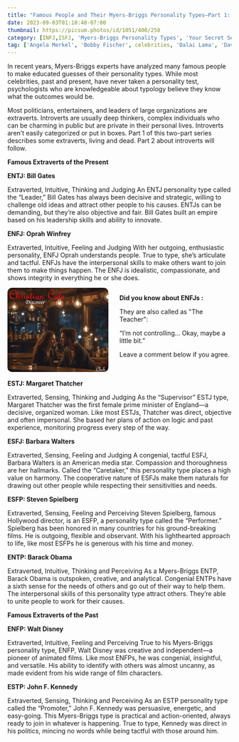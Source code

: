 ```yaml
---
title: "Famous People and Their Myers-Briggs Personality Types—Part 1: The Extraverts"
date: 2023-09-03T01:10:48-07:00
thumbnail: https://picsum.photos/id/1051/400/250
category: [INFJ,ISFJ, 'Myers-Briggs Personality Types', 'Your Secret Self']
tag: ['Angela Merkel', 'Bobby Fischer', celebrities, 'Dalai Lama', 'David Bowie', extraversion, extravert, famous, Ghandi, INFJ, INFP, intj, INTP, introversion, introvert, ISFJ, ISFP, ISTJ, ISTP, Marie Curie, MBTI, Merkel, 'Mother Teresa', Myers-Briggs, personality, 'personality type', 'Princess Diana']
---
```


In recent years, Myers-Briggs experts have analyzed many famous people to make educated guesses of their personality types. While most celebrities, past and present, have never taken a personality test, psychologists who are knowledgeable about typology believe they know what the outcomes would be.

Most politicians, entertainers, and leaders of large organizations are extraverts. Introverts are usually deep thinkers, complex individuals who can be charming in public but are private in their personal lives. Introverts aren’t easily categorized or put in boxes. Part 1 of this two-part series describes some extraverts, living and dead. Part 2 about introverts will follow.

**Famous Extraverts of the Present**

**ENTJ: Bill Gates**

Extraverted, Intuitive, Thinking and Judging
An ENTJ personality type called the “Leader,” Bill Gates has always been decisive and strategic, willing to challenge old ideas and attract other people to his causes. ENTJs can be demanding, but they’re also objective and fair. Bill Gates built an empire based on his leadership skills and ability to innovate.

**ENFJ: Oprah Winfrey**

Extraverted, Intuitive, Feeling and Judging
With her outgoing, enthusiastic personality, ENFJ Oprah understands people. True to type, she’s articulate and tactful. ENFJs have the interpersonal skills to make others want to join them to make things happen. The ENFJ is idealistic, compassionate, and shows integrity in everything he or she does.


<style>
    .container {
        display: flex;
        flex-wrap: wrap;
    }
    .image {
        order: 1;
    }
    .textspace {
        order: 2;
    }
    .text {
        order: 3;
    }
    @media (min-width: 768px) {
        .image {
            order: 1;
            width: 45%;
        }
        .textspace {
            order: 2;
            width: 5%;
        }
        .text {
            order: 3;
            width: 50%;
        }
    }
    img {
        border-radius: 10px;
    }
</style>

<!-- <img src="/images/cc1.gif" alt=""> -->
<div class="container">
    <div class="image">
        <a href="https://mb102.com/lnk.asp?o=9570&c=116306&a=695290&k=1A84C0DEB2A9C2E51159AF5897F12683&l=9133" target="_blank">
        <!-- <img src="https://maxbounty.com/resources/getimage.asp?a=695290&m=2770&o=9570&i=116306.dat" alt=""> -->
        <img src="/images/cc1.gif" alt="">
        </a>
        
</div>
    <div class="textspace"></div>
    <div class="text">
<p>
<b>Did you know about ENFJs :</b>

They are also called as "The Teacher": 

“I’m not controlling… Okay, maybe a little bit.”

Leave a comment below if you agree.
</p>
    </div>
</div>

<!-- 
{{< 

leftbannertop src="/images/cc1.gif" 

text1="" 

text2=""

>}} -->

**ESTJ: Margaret Thatcher**

Extraverted, Sensing, Thinking and Judging
As the “Supervisor” ESTJ type, Margaret Thatcher was the first female prime minister of England—a decisive, organized woman. Like most ESTJs, Thatcher was direct, objective and often impersonal. She based her plans of action on logic and past experience, monitoring progress every step of the way.

**ESFJ: Barbara Walters**

Extraverted, Sensing, Feeling and Judging
A congenial, tactful ESFJ, Barbara Walters is an American media star. Compassion and thoroughness are her hallmarks. Called the “Caretaker,” this personality type places a high value on harmony. The cooperative nature of ESFJs make them naturals for drawing out other people while respecting their sensitivities and needs.

**ESFP: Steven Spielberg**

Extraverted, Sensing, Feeling and Perceiving
Steven Spielberg, famous Hollywood director, is an ESFP, a personality type called the “Performer.” Spielberg has been honored in many countries for his ground-breaking films. He is outgoing, flexible and observant. With his lighthearted approach to life, like most ESFPs he is generous with his time and money.

**ENTP: Barack Obama**

Extraverted, Intuitive, Thinking and Perceiving
As a Myers-Briggs ENTP, Barack Obama is outspoken, creative, and analytical. Congenial ENTPs have a sixth sense for the needs of others and go out of their way to help them. The interpersonal skills of this personality type attract others. They’re able to unite people to work for their causes.

**Famous Extraverts of the Past**

**ENFP: Walt Disney**

Extraverted, Intuitive, Feeling and Perceiving
True to his Myers-Briggs personality type, ENFP, Walt Disney was creative and independent—a pioneer of animated films. Like most ENFPs, he was congenial, insightful, and versatile. His ability to identify with others was almost uncanny, as made evident from his wide range of film characters.

**ESTP: John F. Kennedy**

Extraverted, Sensing, Thinking and Perceiving
As an ESTP personality type called the “Promoter,” John F. Kennedy was persuasive, energetic, and easy-going. This Myers-Briggs type is practical and action-oriented, always ready to join in whatever is happening. True to type, Kennedy was direct in his politics, mincing no words while being tactful with those around him.
<!-- 
<div style="background-color: #FFD1DC; border-radius: 9px;">
Do you know the unusual pattern of signals men look for in a romantic relationship ? Is there anything I can to to bring back that lost spark that is backed by research ? 

Read my next blog : <a id="aflink" href="/wp/what-makes-him-want-only-you" class="two" target="_blank" title="Video : This is the “secret ingredient” to his lasting commitment">here</a>.</br></br>It explains the <a id="aflink" href="/wp/what-makes-him-want-only-you" class="two" target="_blank" title="Video : This is the “secret ingredient” to his lasting commitment">#1 hidden signal</a> that either repels a man or makes 
him feel irresistibly attracted to you.
</div> -->
